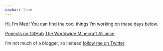 ```yaml
---
navbar: true
---
```


Hi, I’m Matt! You can find the cool things I’m working on these days below.

[Projects on GitHub](http://github.com/wizardcm)
[The Worldwide Minecraft Alliance](https://wma.im)

I’m not much of a blogger, so instead [follow me on Twitter](http://twitter.com/wizardcm)
